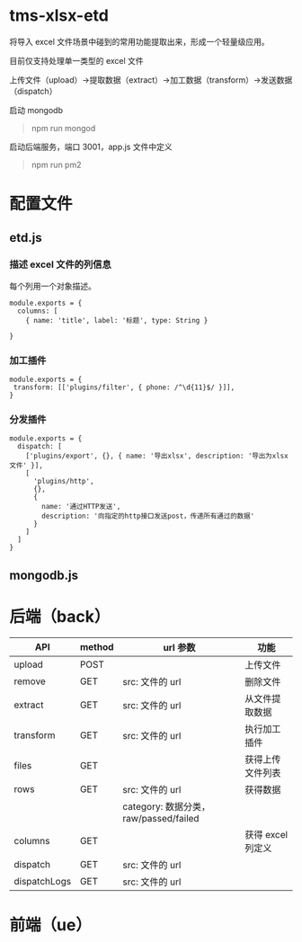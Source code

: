 # tms-xlsx-etd

将导入 excel 文件场景中碰到的常用功能提取出来，形成一个轻量级应用。

目前仅支持处理单一类型的 excel 文件

上传文件（upload）->提取数据（extract）->加工数据（transform）->发送数据（dispatch）

启动 mongodb

> npm run mongod

启动后端服务，端口 3001，app.js 文件中定义

> npm run pm2

# 配置文件

## etd.js

### 描述 excel 文件的列信息

每个列用一个对象描述。

```
module.exports = {
  columns: [
    { name: 'title', label: '标题', type: String }

}
```

### 加工插件

```
module.exports = {
 transform: [['plugins/filter', { phone: /^\d{11}$/ }]],
}
```

### 分发插件

```
module.exports = {
  dispatch: [
    ['plugins/export', {}, { name: '导出xlsx', description: '导出为xlsx文件' }],
    [
      'plugins/http',
      {},
      {
        name: '通过HTTP发送',
        description: '向指定的http接口发送post，传递所有通过的数据'
      }
    ]
  ]
}
```

## mongodb.js

# 后端（back）

| API          | method | url 参数                              | 功能              |
| ------------ | ------ | ------------------------------------- | ----------------- |
| upload       | POST   |                                       | 上传文件          |
| remove       | GET    | src: 文件的 url                       | 删除文件          |
| extract      | GET    | src: 文件的 url                       | 从文件提取数据    |
| transform    | GET    | src: 文件的 url                       | 执行加工插件      |
| files        | GET    |                                       | 获得上传文件列表  |
| rows         | GET    | src: 文件的 url                       | 获得数据          |
|              |        | category: 数据分类，raw/passed/failed |                   |
| columns      | GET    |                                       | 获得 excel 列定义 |
| dispatch     | GET    | src: 文件的 url                       |                   |
| dispatchLogs | GET    | src: 文件的 url                       |                   |

# 前端（ue）
